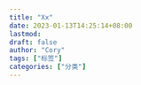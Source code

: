 ```yaml
---
title: "Xx"
date: 2023-01-13T14:25:14+08:00
lastmod: 
draft: false
author: "Cory"
tags: ["标签"]
categories: ["分类"]
---
```


